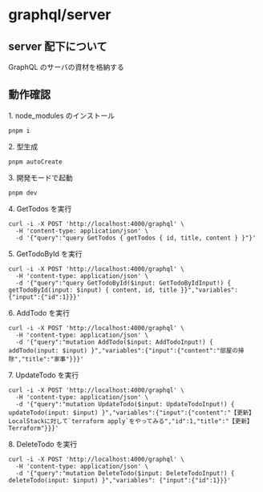 # graphql/server

## server 配下について

GraphQL のサーバの資材を格納する

## 動作確認

1\. node_modules のインストール

```
pnpm i
```

2\. 型生成

```
pnpm autoCreate
```

3\. 開発モードで起動

```
pnpm dev
```

4\. GetTodos を実行

```
curl -i -X POST 'http://localhost:4000/graphql' \
  -H 'content-type: application/json' \
  -d '{"query":"query GetTodos { getTodos { id, title, content } }"}'
```

5\. GetTodoById を実行

```
curl -i -X POST 'http://localhost:4000/graphql' \
  -H 'content-type: application/json' \
  -d '{"query":"query GetTodoById($input: GetTodoByIdInput!) { getTodoById(input: $input) { content, id, title }}","variables":{"input":{"id":1}}}'
```

6\. AddTodo を実行

```
curl -i -X POST 'http://localhost:4000/graphql' \
  -H 'content-type: application/json' \
  -d '{"query":"mutation AddTodo($input: AddTodoInput!) { addTodo(input: $input) }","variables":{"input":{"content":"部屋の掃除","title":"家事"}}}'
```

7\. UpdateTodo を実行

```
curl -i -X POST 'http://localhost:4000/graphql' \
  -H 'content-type: application/json' \
  -d '{"query":"mutation UpdateTodo($input: UpdateTodoInput!) { updateTodo(input: $input) }","variables":{"input":{"content":"【更新】LocalStackに対して`terraform apply`をやってみる","id":1,"title":"【更新】Terraform"}}}'
```

8\. DeleteTodo を実行

```
curl -i -X POST 'http://localhost:4000/graphql' \
  -H 'content-type: application/json' \
  -d '{"query":"mutation DeleteTodo($input: DeleteTodoInput!) { deleteTodo(input: $input) }","variables": {"input":{"id":1}}}'
```
